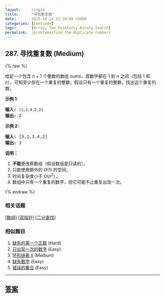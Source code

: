 ```yaml
---
layout:     single
title:      "寻找重复数"
date:       2016-10-14 21:30:00 +0800
categories: [Leetcode]
tags:       [Array, Two Pointers, Binary Search]
permalink:  /problems/find-the-duplicate-number/
---
```


## 287. 寻找重复数 (Medium)

{% raw %}

<p>给定一个包含&nbsp;<em>n</em> + 1 个整数的数组&nbsp;<em>nums</em>，其数字都在 1 到 <em>n&nbsp;</em>之间（包括 1 和 <em>n</em>），可知至少存在一个重复的整数。假设只有一个重复的整数，找出这个重复的数。</p>

<p><strong>示例 1:</strong></p>

<pre><strong>输入:</strong> <code>[1,3,4,2,2]</code>
<strong>输出:</strong> 2
</pre>

<p><strong>示例 2:</strong></p>

<pre><strong>输入:</strong> [3,1,3,4,2]
<strong>输出:</strong> 3
</pre>

<p><strong>说明：</strong></p>

<ol>
	<li><strong>不能</strong>更改原数组（假设数组是只读的）。</li>
	<li>只能使用额外的 <em>O</em>(1) 的空间。</li>
	<li>时间复杂度小于 <em>O</em>(<em>n</em><sup>2</sup>) 。</li>
	<li>数组中只有一个重复的数字，但它可能不止重复出现一次。</li>
</ol>

{% endraw %}

### 相关话题
  [[数组](https://github.com/openset/leetcode/tree/master/tag/array/README.md)]
  [[双指针](https://github.com/openset/leetcode/tree/master/tag/two-pointers/README.md)]
  [[二分查找](https://github.com/openset/leetcode/tree/master/tag/binary-search/README.md)]

### 相似题目
  1. [缺失的第一个正数](/problems/first-missing-positive) (Hard)
  1. [只出现一次的数字](/problems/single-number) (Easy)
  1. [环形链表 II](/problems/linked-list-cycle-ii) (Medium)
  1. [缺失数字](/problems/missing-number) (Easy)
  1. [错误的集合](/problems/set-mismatch) (Easy)

---

## [答案](https://github.com/openset/leetcode/tree/master/problems/find-the-duplicate-number)
